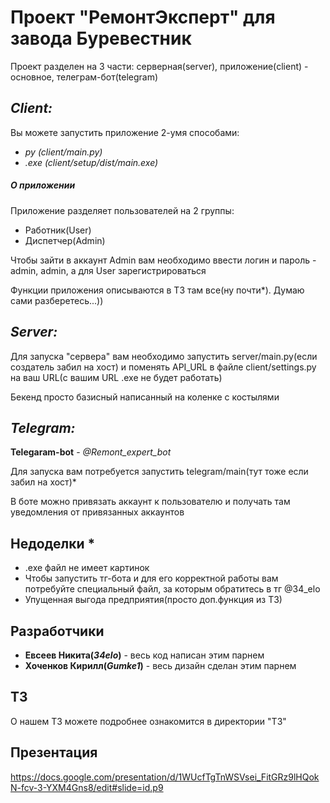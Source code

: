 # **Проект "РемонтЭксперт" для завода Буревестник**

Проект разделен на 3 части: серверная(server), приложение(client) - основное, телеграм-бот(telegram)

## **_Client:_**

Вы можете запустить приложение 2-умя способами:

* _py (client/main.py)_
* _.exe (client/setup/dist/main.exe)_

##### О приложении

Приложение разделяет пользователей на 2 группы:
* Работник(User) 
* Диспетчер(Admin)

Чтобы зайти в аккаунт Admin вам необходимо ввести логин и пароль - admin, admin, а для User зарегистрироваться

Функции приложения описываются в ТЗ там все(ну почти*). Думаю сами разберетесь...))


## **_Server:_**

Для запуска "сервера" вам необходимо запустить server/main.py(если создатель забил на хост) и поменять API_URL в файле client/settings.py на ваш URL(с вашим URL .exe не будет работать)
 
Бекенд просто базисный написанный на коленке с костылями

## **_Telegram:_**

**Telegaram-bot** - _@Remont_expert_bot_

Для запуска вам потребуется запустить telegram/main(тут тоже если забил на хост)*

В боте можно привязать аккаунт к пользователю и получать там уведомления от привязанных аккаунтов

## Недоделки *

* .exe файл не имеет картинок
* Чтобы запустить тг-бота и для его корректной работы вам потребуйте специальный файл, за которым обратитесь в тг @34_elo
* Упущенная выгода предприятия(просто доп.функция из ТЗ)

## **Разработчики**

* **Евсеев Никита(_34elo_)** - весь код написан этим парнем
* **Хоченков Кирилл(_Gumke1_)** - весь дизайн сделан этим парнем

## ТЗ
О нашем ТЗ можете подробнее ознакомится в директории "ТЗ"

## Презентация

https://docs.google.com/presentation/d/1WUcfTgTnWSVsei_FitGRz9lHQokN-fcv-3-YXM4Gns8/edit#slide=id.p9